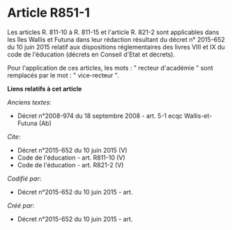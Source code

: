 # Article R851-1

Les articles R. 811-10 à R. 811-15 et l'article R. 821-2 sont applicables dans les îles Wallis et Futuna dans leur rédaction
résultant du décret n° 2015-652 du 10 juin 2015 relatif aux dispositions réglementaires des livres VIII et IX du code de
l'éducation (décrets en Conseil d'Etat et décrets). 

Pour l'application de ces articles, les mots : " recteur d'académie " sont remplacés par le mot : " vice-recteur ".

**Liens relatifs à cet article**

_Anciens textes_:

  - Décret n°2008-974 du 18 septembre 2008 - art. 5-1 ecqc Wallis-et-Futuna (Ab)

_Cite_:

  - Décret n°2015-652 du 10 juin 2015 (V)
  - Code de l'éducation - art. R811-10 (V)
  - Code de l'éducation - art. R821-2 (V)

_Codifié par_:

  - Décret n°2015-652 du 10 juin 2015 - art.

_Créé par_:

  - Décret n°2015-652 du 10 juin 2015 - art.

